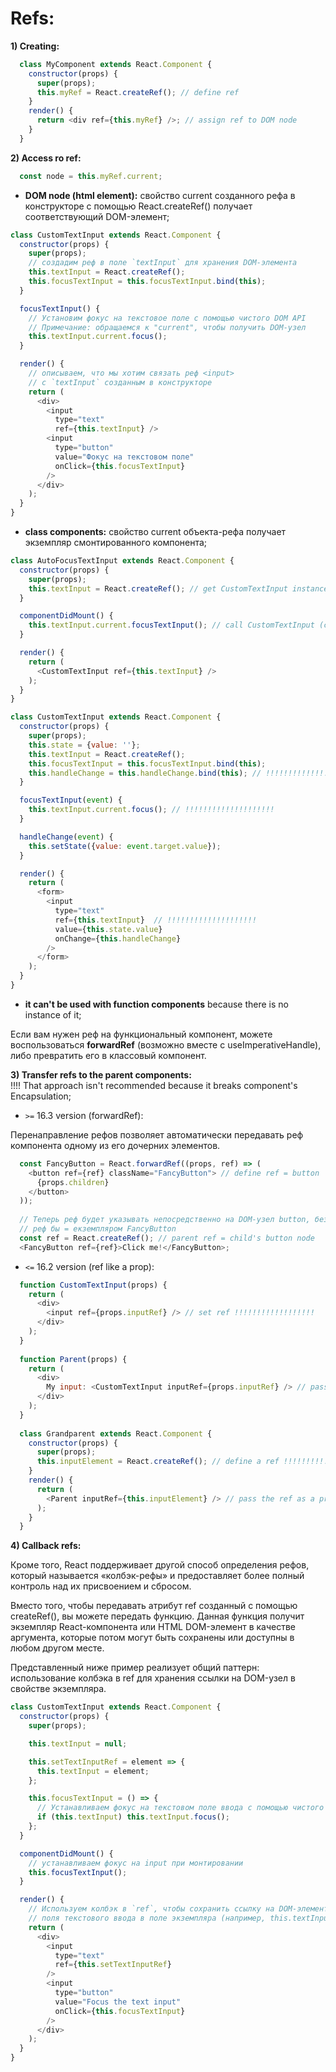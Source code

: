 # Refs:

**1) Creating:**  

```js
  class MyComponent extends React.Component {
    constructor(props) {
      super(props);
      this.myRef = React.createRef(); // define ref 
    }
    render() {
      return <div ref={this.myRef} />; // assign ref to DOM node
    }
  }
```

**2) Access ro ref:**
```js
  const node = this.myRef.current;
```

  - **DOM node (html element):** свойство current созданного рефа в конструкторе с помощью React.createRef()
получает соответствующий DOM-элемент;
```js
class CustomTextInput extends React.Component {
  constructor(props) {
    super(props);
    // создадим реф в поле `textInput` для хранения DOM-элемента
    this.textInput = React.createRef();
    this.focusTextInput = this.focusTextInput.bind(this);
  }

  focusTextInput() {
    // Установим фокус на текстовое поле с помощью чистого DOM API
    // Примечание: обращаемся к "current", чтобы получить DOM-узел
    this.textInput.current.focus();
  }

  render() {
    // описываем, что мы хотим связать реф <input>
    // с `textInput` созданным в конструкторе
    return (
      <div>
        <input
          type="text"
          ref={this.textInput} />
        <input
          type="button"
          value="Фокус на текстовом поле"
          onClick={this.focusTextInput}
        />
      </div>
    );
  }
}
```

  - **class components:** свойство current объекта-рефа получает экземпляр смонтированного компонента;
```js
class AutoFocusTextInput extends React.Component {
  constructor(props) {
    super(props);
    this.textInput = React.createRef(); // get CustomTextInput instance
  }

  componentDidMount() {
    this.textInput.current.focusTextInput(); // call CustomTextInput (child) focusTextInput method
  }

  render() {
    return (
      <CustomTextInput ref={this.textInput} />
    );
  }
}

class CustomTextInput extends React.Component {
  constructor(props) {
    super(props);
    this.state = {value: ''};
    this.textInput = React.createRef();
    this.focusTextInput = this.focusTextInput.bind(this);
    this.handleChange = this.handleChange.bind(this); // !!!!!!!!!!!!!!!!!!!!
  }

  focusTextInput(event) {
    this.textInput.current.focus(); // !!!!!!!!!!!!!!!!!!!!
  }

  handleChange(event) {
    this.setState({value: event.target.value});
  }

  render() {
    return (
      <form>
        <input 
          type="text" 
          ref={this.textInput}  // !!!!!!!!!!!!!!!!!!!!
          value={this.state.value} 
          onChange={this.handleChange} 
        />
      </form>
    );
  }
}

```
  - **it can't be used with function components** because there is no instance of it;

Если вам нужен реф на функциональный компонент, можете воспользоваться **forwardRef** (возможно вместе 
с useImperativeHandle), либо превратить его в классовый компонент.

**3) Transfer refs to the parent components:**  
!!!! That approach isn't recommended because it breaks component's Encapsulation;

  - `>=` 16.3 version (forwardRef):  

Перенаправление рефов позволяет автоматически передавать реф компонента одному из его дочерних 
элементов.
```js
  const FancyButton = React.forwardRef((props, ref) => (
    <button ref={ref} className="FancyButton"> // define ref = button
      {props.children}
    </button>
  ));
  
  // Теперь реф будет указывать непосредственно на DOM-узел button, без forwardRef 
  // реф бы = екземпляром FancyButton 
  const ref = React.createRef(); // parent ref = child's button node
  <FancyButton ref={ref}>Click me!</FancyButton>;
```

  - `<=` 16.2 version (ref like a prop):
```js
  function CustomTextInput(props) {
    return (
      <div>
        <input ref={props.inputRef} /> // set ref !!!!!!!!!!!!!!!!!!
      </div>
    );
  }
  
  function Parent(props) {
    return (
      <div>
        My input: <CustomTextInput inputRef={props.inputRef} /> // pass trought the ref as a prop !!!!!!!!!!!!!!!!!!
      </div>
    );
  }
  
  class Grandparent extends React.Component {
    constructor(props) {
      super(props);
      this.inputElement = React.createRef(); // define a ref !!!!!!!!!!!!!!!!!!
    }
    render() {
      return (
        <Parent inputRef={this.inputElement} /> // pass the ref as a prop !!!!!!!!!!!!!!!!!!
      );
    }
  }
```

**4) Callback refs:**  

Кроме того, React поддерживает другой способ определения рефов, который называется «колбэк-рефы» и предоставляет 
более полный контроль над их присвоением и сбросом.

Вместо того, чтобы передавать атрибут ref созданный с помощью createRef(), вы можете передать функцию. Данная 
функция получит экземпляр React-компонента или HTML DOM-элемент в качестве аргумента, которые потом могут быть
сохранены или доступны в любом другом месте.

Представленный ниже пример реализует общий паттерн: использование колбэка в ref для хранения ссылки на DOM-узел 
в свойстве экземпляра.

```js
class CustomTextInput extends React.Component {
  constructor(props) {
    super(props);

    this.textInput = null;

    this.setTextInputRef = element => {
      this.textInput = element;
    };

    this.focusTextInput = () => {
      // Устанавливаем фокус на текстовом поле ввода с помощью чистого DOM API
      if (this.textInput) this.textInput.focus();
    };
  }

  componentDidMount() {
    // устанавливаем фокус на input при монтировании
    this.focusTextInput();
  }

  render() {
    // Используем колбэк в `ref`, чтобы сохранить ссылку на DOM-элемент
    // поля текстового ввода в поле экземпляра (например, this.textInput).
    return (
      <div>
        <input
          type="text"
          ref={this.setTextInputRef}
        />
        <input
          type="button"
          value="Focus the text input"
          onClick={this.focusTextInput}
        />
      </div>
    );
  }
}
```